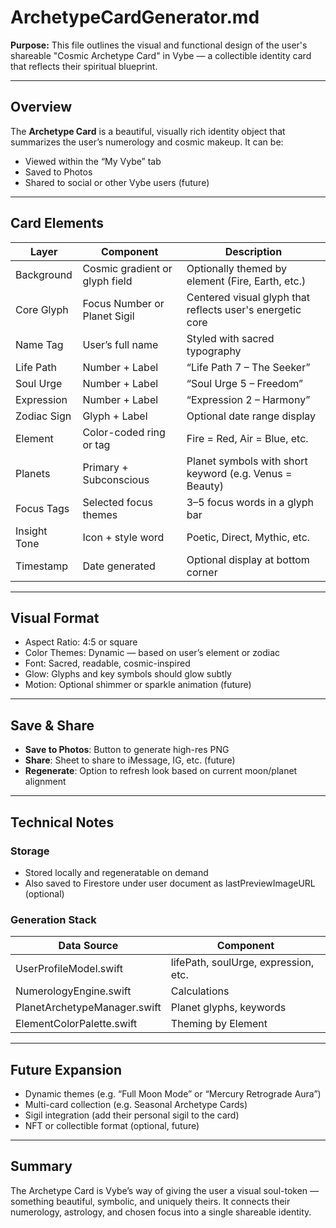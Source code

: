 # ArchetypeCardGenerator.md

**Purpose:** This file outlines the visual and functional design of the user's shareable "Cosmic Archetype Card" in Vybe — a collectible identity card that reflects their spiritual blueprint.

---

## Overview

The **Archetype Card** is a beautiful, visually rich identity object that summarizes the user’s numerology and cosmic makeup. It can be:

- Viewed within the “My Vybe” tab
- Saved to Photos
- Shared to social or other Vybe users (future)

---

## Card Elements

| Layer             | Component                       | Description                                                 |
|------------------|----------------------------------|-------------------------------------------------------------|
| Background        | Cosmic gradient or glyph field   | Optionally themed by element (Fire, Earth, etc.)            |
| Core Glyph        | Focus Number or Planet Sigil     | Centered visual glyph that reflects user's energetic core   |
| Name Tag          | User’s full name                 | Styled with sacred typography                               |
| Life Path         | Number + Label                   | “Life Path 7 – The Seeker”                                  |
| Soul Urge         | Number + Label                   | “Soul Urge 5 – Freedom”                                     |
| Expression        | Number + Label                   | “Expression 2 – Harmony”                                    |
| Zodiac Sign       | Glyph + Label                    | Optional date range display                                 |
| Element           | Color-coded ring or tag          | Fire = Red, Air = Blue, etc.                                |
| Planets           | Primary + Subconscious           | Planet symbols with short keyword (e.g. Venus = Beauty)     |
| Focus Tags        | Selected focus themes            | 3–5 focus words in a glyph bar                              |
| Insight Tone      | Icon + style word                | Poetic, Direct, Mythic, etc.                                |
| Timestamp         | Date generated                   | Optional display at bottom corner                           |

---

## Visual Format

- Aspect Ratio: 4:5 or square
- Color Themes: Dynamic — based on user’s element or zodiac
- Font: Sacred, readable, cosmic-inspired
- Glow: Glyphs and key symbols should glow subtly
- Motion: Optional shimmer or sparkle animation (future)

---

## Save & Share

- **Save to Photos**: Button to generate high-res PNG
- **Share**: Sheet to share to iMessage, IG, etc. (future)
- **Regenerate**: Option to refresh look based on current moon/planet alignment

---

## Technical Notes

### Storage

- Stored locally and regeneratable on demand
- Also saved to Firestore under user document as lastPreviewImageURL (optional)

### Generation Stack

| Data Source                | Component                             |
|----------------------------|----------------------------------------|
| UserProfileModel.swift     | lifePath, soulUrge, expression, etc.   |
| NumerologyEngine.swift     | Calculations                           |
| PlanetArchetypeManager.swift | Planet glyphs, keywords                |
| ElementColorPalette.swift  | Theming by Element                     |

---

## Future Expansion

- Dynamic themes (e.g. “Full Moon Mode” or “Mercury Retrograde Aura”)
- Multi-card collection (e.g. Seasonal Archetype Cards)
- Sigil integration (add their personal sigil to the card)
- NFT or collectible format (optional, future)

---

## Summary

The Archetype Card is Vybe’s way of giving the user a visual soul-token — something beautiful, symbolic, and uniquely theirs. It connects their numerology, astrology, and chosen focus into a single shareable identity.

